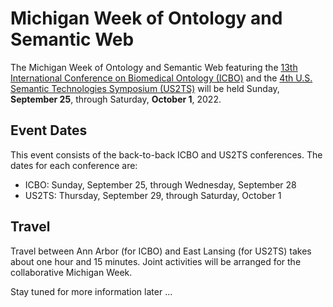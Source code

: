 #  Michigan Week of Ontology and Semantic Web

The Michigan Week of Ontology and Semantic Web featuring the [13th International Conference on Biomedical Ontology (ICBO)](https://icbo-conference.github.io/icbo2022/) and the [4th U.S. Semantic Technologies Symposium (US2TS)](https://us2ts.org/) will be held Sunday, **September 25**, through Saturday, **October 1**, 2022. 

## Event Dates
This event consists of the back-to-back ICBO and US2TS conferences. The dates for each conference are:

  * ICBO: Sunday, September 25, through Wednesday, September 28 
  * US2TS: Thursday, September 29, through Saturday, October 1

## Travel
Travel between Ann Arbor (for ICBO) and East Lansing (for US2TS) takes about one hour and 15 minutes. Joint activities will be arranged for the collaborative Michigan Week. 

Stay tuned for more information later …

